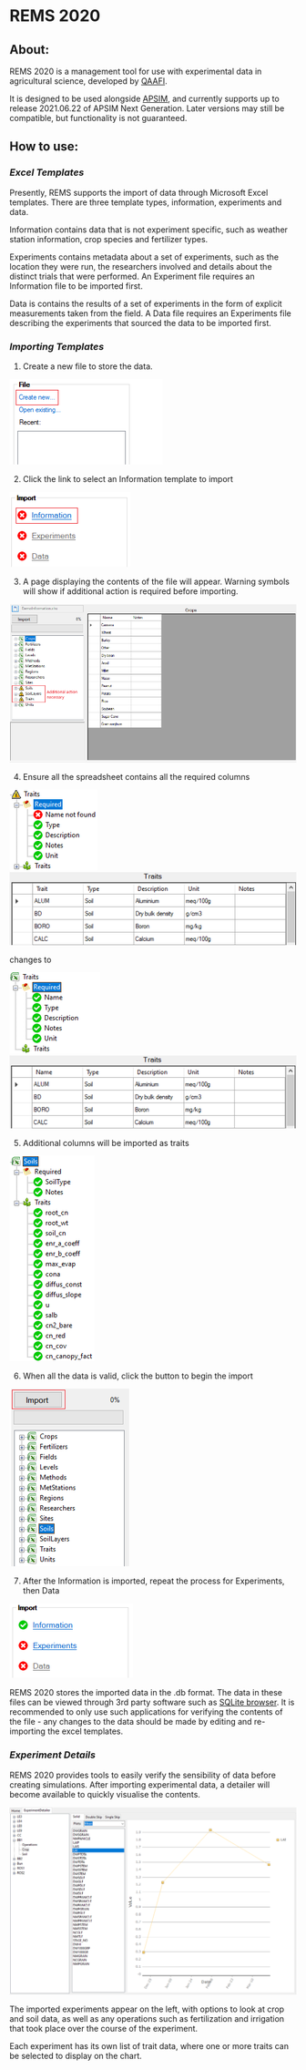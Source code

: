 # REMS 2020
## About:
REMS 2020 is a management tool for use with experimental data in agricultural science, developed by [QAAFI](https://qaafi.uq.edu.au/). 

It is designed to be used alongside [APSIM](https://www.apsim.info/), and currently supports up to release 2021.06.22 of APSIM Next Generation. Later versions may still be compatible, but functionality is not guaranteed.

## How to use:
### ___Excel Templates___
Presently, REMS supports the import of data through Microsoft Excel templates. There are three template types, information, experiments and data.

Information contains data that is not experiment specific, such as weather station information, crop species and fertilizer types.

Experiments contains metadata about a set of experiments, such as the location they were run, the researchers involved and details about the distinct trials that were performed. An Experiment file requires an Information file to be imported first.

Data is contains the results of a set of experiments in the form of explicit measurements taken from the field. A Data file requires an Experiments file describing the experiments that sourced the data to be imported first.

### ___Importing Templates___
1. Create a new file to store the data.

![image](docs/Images/CreateNew.png)

2. Click the link to select an Information template to import

![image](docs/Images/ClickInformation.png)

3. A page displaying the contents of the file will appear. Warning symbols will show if additional action is required before importing.

![image](docs/Images/Importer.png)

4. Ensure all the spreadsheet contains all the required columns

![image](docs/Images/Required.png) ![image](docs/Images/NoName.png)

changes to

![image](docs/Images/HasRequired.png) ![image](docs/Images/HasName.png)

5. Additional columns will be imported as traits

![image](docs/Images/Traits.png)

6. When all the data is valid, click the button to begin the import

![image](docs/Images/Import.png)

7. After the Information is imported, repeat the process for Experiments, then Data

![image](docs/Images/Experiments.png)

REMS 2020 stores the imported data in the .db format. The data in these files can be viewed through 3rd party software such as [SQLite browser](https://sqlitebrowser.org/). It is recommended to only use such applications for verifying the contents of the file - any changes to the data should be made by editing and re-importing the excel templates.

### ___Experiment Details___
REMS 2020 provides tools to easily verify the sensibility of data before creating simulations. After importing experimental data, a detailer will become available to quickly visualise the contents.

![image](docs/Images/Detailer.png)

The imported experiments appear on the left, with options to look at crop and soil data, as well as any operations such as fertilization and irrigation that took place over the course of the experiment.

Each experiment has its own list of trait data, where one or more traits can be selected to display on the chart.